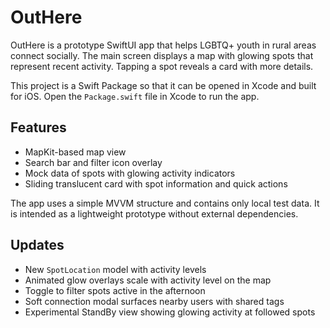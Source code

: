# OutHere

OutHere is a prototype SwiftUI app that helps LGBTQ+ youth in rural areas connect socially. The main screen displays a map with glowing spots that represent recent activity. Tapping a spot reveals a card with more details.

This project is a Swift Package so that it can be opened in Xcode and built for iOS. Open the `Package.swift` file in Xcode to run the app.

## Features
- MapKit-based map view
- Search bar and filter icon overlay
- Mock data of spots with glowing activity indicators
- Sliding translucent card with spot information and quick actions

The app uses a simple MVVM structure and contains only local test data. It is intended as a lightweight prototype without external dependencies.

## Updates
- New `SpotLocation` model with activity levels
- Animated glow overlays scale with activity level on the map
- Toggle to filter spots active in the afternoon
- Soft connection modal surfaces nearby users with shared tags
- Experimental StandBy view showing glowing activity at followed spots
